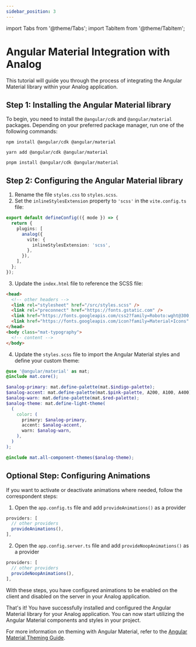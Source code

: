 ```yaml
---
sidebar_position: 3
---
```


import Tabs from '@theme/Tabs';
import TabItem from '@theme/TabItem';

# Angular Material Integration with Analog

This tutorial will guide you through the process of integrating the Angular Material library within your Analog application.

## Step 1: Installing the Angular Material library

To begin, you need to install the `@angular/cdk` and `@angular/material` packages. Depending on your preferred package manager, run one of the following commands:

<Tabs groupId="package-manager">
  <TabItem value="npm">

```shell
npm install @angular/cdk @angular/material
```

  </TabItem>

  <TabItem label="yarn" value="yarn">

```shell
yarn add @angular/cdk @angular/material
```

  </TabItem>

  <TabItem value="pnpm">

```shell
pnpm install @angular/cdk @angular/material
```

  </TabItem>
</Tabs>

## Step 2: Configuring the Angular Material library

1. Rename the file `styles.css` to `styles.scss`.
2. Set the `inlineStylesExtension` property to `'scss'` in the `vite.config.ts` file:

```ts
export default defineConfig(({ mode }) => {
  return {
    plugins: [
      analog({
        vite: {
          inlineStylesExtension: 'scss',
        },
      }),
    ],
  };
});
```

3. Update the `index.html` file to reference the SCSS file:

```html
<head>
  <!-- other headers -->
  <link rel="stylesheet" href="/src/styles.scss" />
  <link rel="preconnect" href="https://fonts.gstatic.com" />
  <link href="https://fonts.googleapis.com/css2?family=Roboto:wght@300;400;500&display=swap" rel="stylesheet" />
  <link href="https://fonts.googleapis.com/icon?family=Material+Icons" rel="stylesheet" />
</head>
<body class="mat-typography">
  <!-- content -->
</body>
```

4. Update the `styles.scss` file to import the Angular Material styles and define your custom theme:

```scss
@use '@angular/material' as mat;
@include mat.core();

$analog-primary: mat.define-palette(mat.$indigo-palette);
$analog-accent: mat.define-palette(mat.$pink-palette, A200, A100, A400);
$analog-warn: mat.define-palette(mat.$red-palette);
$analog-theme: mat.define-light-theme(
  (
    color: (
      primary: $analog-primary,
      accent: $analog-accent,
      warn: $analog-warn,
    ),
  )
);

@include mat.all-component-themes($analog-theme);
```

## Optional Step: Configuring Animations

If you want to activate or deactivate animations where needed, follow the correspondent steps:

1. Open the `app.config.ts` file and add `provideAnimations()` as a provider

```ts
providers: [
  // other providers
  provideAnimations(),
],
```

2. Open the `app.config.server.ts` file and add `provideNoopAnimations()` as a provider

```ts
providers: [
  // other providers
  provideNoopAnimations(),
],
```

With these steps, you have configured animations to be enabled on the client and disabled on the server in your Analog application.

That's it! You have successfully installed and configured the Angular Material library for your Analog application. You can now start utilizing the Angular Material components and styles in your project.

For more information on theming with Angular Material, refer to the [Angular Material Theming Guide](https://material.angular.io/guide/theming).
